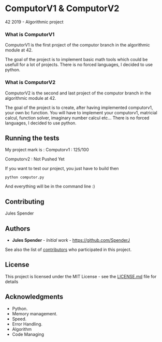# ComputorV1 & ComputorV2
42 2019 - Algorithmic project

### What is ComputorV1

ComputorV1 is the first project of the computor branch in the algorithmic module at 42.

The goal of the project is to implement basic math tools which could be usefull for a lot of projects.
There is no forced languages, I decided to use python.

### What is ComputorV2

ComputorV2 is the second and last project of the computor branch in the algorithmic module at 42.

The goal of the project is to create, after having implemented computorv1, your own bc function. You will have to implement your computorv1, matricial calcul, function solver, imaginary number calcul etc...
There is no forced languages, I decided to use python.

## Running the tests

My project mark is : 
Computorv1 : 125/100

Computorv2 : Not Pushed Yet

If you want to test our project, you just have to build then

```
python computor.py
```

And everything will be in the command line :)

## Contributing

Jules Spender

## Authors

* **Jules Spender** - *Initial work* - https://github.com/SpenderJ

See also the list of [contributors](https://github.com/your/project/contributors) who participated in this project.

## License

This project is licensed under the MIT License - see the [LICENSE.md](LICENSE.md) file for details

## Acknowledgments

* Python.
* Memory management.
* Speed.
* Error Handling.
* Algorithm
* Code Managing
